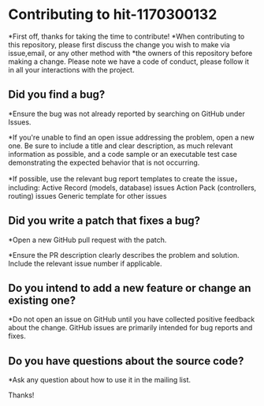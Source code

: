 # Contributing to hit-1170300132

*First off, thanks for taking the time to contribute!
*When contributing to this repository, please first discuss the change you wish to make via issue,email, or any other method with *the owners of this repository before making a change. 
Please note we have a code of conduct, please follow it in all your interactions with the project.

## Did you find a bug?

*Ensure the bug was not already reported by searching on GitHub under Issues.

*If you're unable to find an open issue addressing the problem, open a new one. Be sure to include a title and clear description, as much relevant information as possible, and a code sample or an executable test case demonstrating the expected behavior that is not occurring.

*If possible, use the relevant bug report templates to create the issue，including:
Active Record (models, database) issues
Action Pack (controllers, routing) issues
Generic template for other issues

## Did you write a patch that fixes a bug?

*Open a new GitHub pull request with the patch.

*Ensure the PR description clearly describes the problem and solution. Include the relevant issue number if applicable.

## Do you intend to add a new feature or change an existing one?

*Do not open an issue on GitHub until you have collected positive feedback about the change. GitHub issues are primarily intended for bug reports and fixes.

## Do you have questions about the source code?

*Ask any question about how to use it in the mailing list.

Thanks!
